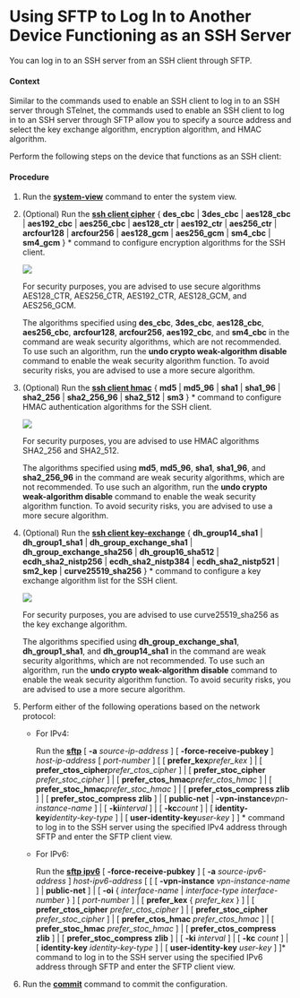 Using SFTP to Log In to Another Device Functioning as an SSH Server
===================================================================

You can log in to an SSH server from an SSH client through SFTP.

#### Context

Similar to the commands used to enable an SSH client to log in to an SSH server through STelnet, the commands used to enable an SSH client to log in to an SSH server through SFTP allow you to specify a source address and select the key exchange algorithm, encryption algorithm, and HMAC algorithm.

Perform the following steps on the device that functions as an SSH client:


#### Procedure

1. Run the [**system-view**](cmdqueryname=system-view) command to enter the system view.
2. (Optional) Run the [**ssh client cipher**](cmdqueryname=ssh+client+cipher) { **des\_cbc** | **3des\_cbc** | **aes128\_cbc** | **aes192\_cbc** | **aes256\_cbc** | **aes128\_ctr** | **aes192\_ctr** | **aes256\_ctr** | **arcfour128** | **arcfour256** | **aes128\_gcm** | **aes256\_gcm** | **sm4\_cbc** | **sm4\_gcm** } \* command to configure encryption algorithms for the SSH client.
   
   ![](../../../../public_sys-resources/note_3.0-en-us.png) 
   
   For security purposes, you are advised to use secure algorithms AES128\_CTR, AES256\_CTR, AES192\_CTR, AES128\_GCM, and AES256\_GCM.
   
   The algorithms specified using **des\_cbc**, **3des\_cbc**, **aes128\_cbc**, **aes256\_cbc**, **arcfour128**, **arcfour256**, **aes192\_cbc**, and **sm4\_cbc** in the command are weak security algorithms, which are not recommended. To use such an algorithm, run the **undo crypto weak-algorithm disable** command to enable the weak security algorithm function. To avoid security risks, you are advised to use a more secure algorithm.
3. (Optional) Run the [**ssh client hmac**](cmdqueryname=ssh+client+hmac) { **md5** | **md5\_96** | **sha1** | **sha1\_96** | **sha2\_256** | **sha2\_256\_96** | **sha2\_512** | **sm3** } \* command to configure HMAC authentication algorithms for the SSH client.
   
   ![](../../../../public_sys-resources/note_3.0-en-us.png) 
   
   For security purposes, you are advised to use HMAC algorithms SHA2\_256 and SHA2\_512.
   
   The algorithms specified using **md5**, **md5\_96**, **sha1**, **sha1\_96**, and **sha2\_256\_96** in the command are weak security algorithms, which are not recommended. To use such an algorithm, run the **undo crypto weak-algorithm disable** command to enable the weak security algorithm function. To avoid security risks, you are advised to use a more secure algorithm.
4. (Optional) Run the [**ssh client key-exchange**](cmdqueryname=ssh+client+key-exchange) { **dh\_group14\_sha1** | **dh\_group1\_sha1** | **dh\_group\_exchange\_sha1** | **dh\_group\_exchange\_sha256** | **dh\_group16\_sha512** | **ecdh\_sha2\_nistp256** | **ecdh\_sha2\_nistp384** | **ecdh\_sha2\_nistp521** | **sm2\_kep** | **curve25519\_sha256** } \* command to configure a key exchange algorithm list for the SSH client.
   
   ![](../../../../public_sys-resources/note_3.0-en-us.png) 
   
   For security purposes, you are advised to use curve25519\_sha256 as the key exchange algorithm.
   
   The algorithms specified using **dh\_group\_exchange\_sha1**, **dh\_group1\_sha1**, and **dh\_group14\_sha1** in the command are weak security algorithms, which are not recommended. To use such an algorithm, run the **undo crypto weak-algorithm disable** command to enable the weak security algorithm function. To avoid security risks, you are advised to use a more secure algorithm.
5. Perform either of the following operations based on the network protocol:
   
   
   * For IPv4:
     
     Run the [**sftp**](cmdqueryname=sftp) [ **-a** *source-ip-address* ] [ **-force-receive-pubkey** ] *host-ip-address* [ *port-number* ] [ [ **prefer\_kex***prefer\_kex* ] | [ **prefer\_ctos\_cipher***prefer\_ctos\_cipher* ] | [ **prefer\_stoc\_cipher** *prefer\_stoc\_cipher* ] | [ **prefer\_ctos\_hmac***prefer\_ctos\_hmac* ] | [ **prefer\_stoc\_hmac***prefer\_stoc\_hmac* ] | [ **prefer\_ctos\_compress zlib** ] | [ **prefer\_stoc\_compress zlib** ] | [ **public-net** | **-vpn-instance***vpn-instance-name* ] | [ **-ki***interval* ] | [ **-kc***count* ] | [ **identity-key***identity-key-type* ] | [ **user-identity-key***user-key* ] ] \* command to log in to the SSH server using the specified IPv4 address through SFTP and enter the SFTP client view.
   * For IPv6:
     
     Run the [**sftp ipv6**](cmdqueryname=sftp+ipv6) [ **-force-receive-pubkey** ] [ **-a** *source-ipv6-address* ] *host-ipv6-address* [ [ [ **-vpn-instance** *vpn-instance-name* ] | **public-net** ] | [ **-oi** { *interface-name* | *interface-type* *interface-number* } ] [ *port-number* ] | [ **prefer\_kex** { *prefer\_kex* } ] | [ **prefer\_ctos\_cipher** *prefer\_ctos\_cipher* ] | [ **prefer\_stoc\_cipher** *prefer\_stoc\_cipher* ] | [ **prefer\_ctos\_hmac** *prefer\_ctos\_hmac* ] | [ **prefer\_stoc\_hmac** *prefer\_stoc\_hmac* ] | [ **prefer\_ctos\_compress** **zlib** ] | [ **prefer\_stoc\_compress** **zlib** ] | [ **-ki** *interval* ] | [ **-kc** *count* ] | [ **identity-key** *identity-key-type* ] | [ **user-identity-key** *user-key* ] ]\* command to log in to the SSH server using the specified IPv6 address through SFTP and enter the SFTP client view.
6. Run the [**commit**](cmdqueryname=commit) command to commit the configuration.